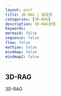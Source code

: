 ```yaml
---
layout: post
title: 3D-RAG | 苗佳哲
categories: [3D-RAG]
description: 3D-RAG进度
keywords:  
mermaid: false
sequence: false
flow: false
mathjax: false
mindmap: false
mindmap2: false
---
```


## 3D-RAG
3D-RAG